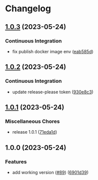 # Changelog

## [1.0.3](https://github.com/uzh-eth-mp/app/compare/v1.0.2...v1.0.3) (2023-05-24)


### Continuous Integration

* fix publish docker image env ([eab585d](https://github.com/uzh-eth-mp/app/commit/eab585d19a8ac82605563a72787b23c7442d82af))

## [1.0.2](https://github.com/uzh-eth-mp/app/compare/v1.0.1...v1.0.2) (2023-05-24)


### Continuous Integration

* update release-please token ([930e8c3](https://github.com/uzh-eth-mp/app/commit/930e8c3ffd3de5c1d0d0d6383df786901bc7104e))

## [1.0.1](https://github.com/uzh-eth-mp/app/compare/v1.0.0...v1.0.1) (2023-05-24)


### Miscellaneous Chores

* release 1.0.1 ([71eda1d](https://github.com/uzh-eth-mp/app/commit/71eda1dd5a58538a69902eed1e1eca21ee80f831))

## 1.0.0 (2023-05-24)


### Features

* add working version ([#89](https://github.com/uzh-eth-mp/app/issues/89)) ([6901d39](https://github.com/uzh-eth-mp/app/commit/6901d3937003c1d6b16f17f8a02ef2cd6087b0ed))
